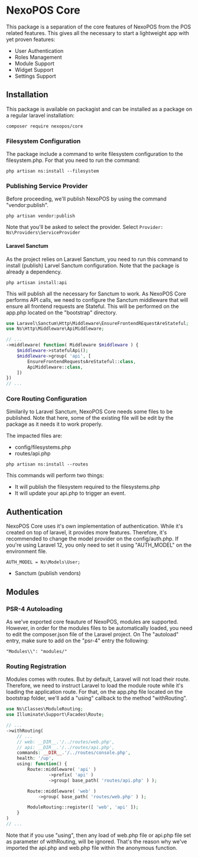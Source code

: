 # NexoPOS Core
This package is a separation of the core features of NexoPOS from the POS related features. This gives all the necessary to start a lightweight app with yet proven features:

- User Authentication
- Roles Management
- Module Support
- Widget Support
- Settings Support

## Installation
This package is available on packagist and can be installed as a package on a regular laravel installation:

```composer require nexopos/core```

### Filesystem Configuration
The package include a command to write filesystem configuration to the filesystem.php. For that you need to run the command:

```
php artisan ns:install --filesystem
```

### Publishing Service Provider
Before proceeding, we'll publish NexoPOS by using the command "vendor:publish".

```
php artisan vendor:publish
```
Note that you'll be asked to select the provider. Select `Provider: Ns\Providers\ServiceProvider`

#### Laravel Sanctum
As the project relies on Laravel Sanctum, you need to run this command to install (publish) Larvel Sanctum configuration.
Note that the package is already a dependency.

```
php artisan install:api
```

This will publish all the necessary for Sanctum to work. As NexoPOS Core performs API calls, we need to configure the Sanctum middleware that will ensure all frontend requests are Stateful. This will be performed on the app.php located on the "bootstrap" directory.

```php
use Laravel\Sanctum\Http\Middleware\EnsureFrontendREquestAreStateful;
use Ns\Http\Middleware\ApiMiddleware;

// ...
->middleware( function( Middleware $middleware ) {
    $middleware->statefulApi();
    $middleware->group( 'api', [
        EnsureFrontendRequestsAreStateful::class,
        ApiMiddleware::class,
    ])
})
// ...
```

### Core Routing Configuration
Similarily to Laravel Sanctum, NexoPOS Core needs some files to be published. Note that here, some of the existing file will be edit by the package as
it needs it to work properly. 

The impacted files are:

- config/filesystems.php
- routes/api.php

```
php artisan ns:install --routes
```
This commands will perform two things:

- It will publish the filesystem required to the filesystems.php
- It will update your api.php to trigger an event.

## Authentication
NexoPOS Core uses it's own implementation of authentication. While it's created on top of laravel, it provides more features. Therefore, it's recommended to change the model provider on the config/auth.php. If you're using Laravel 12, you only need to set it using "AUTH_MODEL" on the environment file.

```
AUTH_MODEL = Ns\Models\User;
```

- Sanctum (publish vendors)

## Modules

### PSR-4 Autoloading

As we've exported core feauture of NexoPOS, modules are supported. However, in order for the modules files to be automatically loaded, you need to edit the composer.json file of the Laravel project. On The "autoload" entry, make sure to add on the "psr-4" entry the following:

```
"Modules\\": "modules/"
```

### Routing Registration
Modules comes with routes. But by default, Laravel will not load their route. Therefore, we need to instruct Laravel to load the module route while it's loading the application route. For that, on the app.php file located on the bootstrap folder, we'll add a "using" callback to the method "withRouting".

```php
use Ns\Classes\ModuleRouting;
use Illuminate\Support\Facades\Route;

// ...
->withRouting( 
    // ...
    // web: __DIR__.'/../routes/web.php',
    // api: __DIR__.'/../routes/api.php',
    commands: __DIR__.'/../routes/console.php',
    health: '/up',
    using: function() {
        Route::middleware( 'api' )
                ->prefix( 'api' )
                ->group( base_path( 'routes/api.php' ) );

        Route::middleware( 'web' )
            ->group( base_path( 'routes/web.php' ) );

        ModuleRouting::register([ 'web', 'api' ]);
    }
)
// ...
```

Note that if you use "using", then any load of web.php file or api.php file set as parameter of withRouting, will be ignored. That's the reason why we've imported the api.php and web.php file within the anonymous function.



